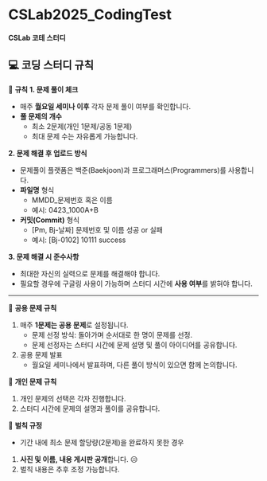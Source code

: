 # CSLab2025_CodingTest
**CSLab 코테 스터디**

💻 **코딩 스터디 규칙**
---
📅 **규칙**
**1. 문제 풀이 체크**
   - 매주 **월요일 세미나 이후** 각자 문제 풀이 여부를 확인합니다.
   - **풀 문제의 개수**
     - 최소 2문제(개인 1문제/공동 1문제)
     - 최대 문제 수는 자유롭게 가능합니다.

**2. 문제 해결 후 업로드 방식**
   - 문제풀이 플랫폼은 백준(Baekjoon)과 프로그래머스(Programmers)를 사용합니다.
   - **파일명** 형식
     - MMDD_문제번호 혹은 이름
     - 예시: 0423_1000A+B
   - **커밋(Commit)** 형식
     - [Pm, Bj-날짜] 문제번호 및 이름 성공 or 실패
     - 예시: [Bj-0102] 10111 success

**3. 문제 해결 시 준수사항**
   - 최대한 자신의 실력으로 문제를 해결해야 합니다.
   - 필요할 경우에 구글링 사용이 가능하며 스터디 시간에 **사용 여부**를 밝혀야 합니다.
---
🤝 **공용 문제 규칙**
1. 매주 **1문제는 공용 문제**로 설정됩니다.
   - 문제 선정 방식: 돌아가며 순서대로 한 명이 문제를 선정.
   - 문제 선정자는 스터디 시간에 문제 설명 및 풀이 아이디어를 공유합니다.
3. 공용 문제 발표
   - 월요일 세미나에서 발표하며, 다른 풀이 방식이 있으면 함께 논의합니다.
     
📝 **개인 문제 규칙**
1. 개인 문제의 선택은 각자 진행합니다.
2. 스터디 시간에 문제의 설명과 풀이를 공유합니다.

🔴 **벌칙 규정**
- 기간 내에 최소 문제 할당량(2문제)을 완료하지 못한 경우
1. **사진 및 이름, 내용 게시판 공개**합니다. 😥
2. 벌칙 내용은 추후 조정 가능합니다.
